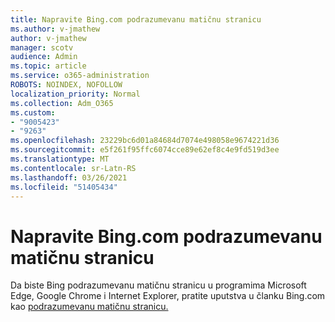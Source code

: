 ```yaml
---
title: Napravite Bing.com podrazumevanu matičnu stranicu
ms.author: v-jmathew
author: v-jmathew
manager: scotv
audience: Admin
ms.topic: article
ms.service: o365-administration
ROBOTS: NOINDEX, NOFOLLOW
localization_priority: Normal
ms.collection: Adm_O365
ms.custom:
- "9005423"
- "9263"
ms.openlocfilehash: 23229bc6d01a84684d7074e498058e9674221d36
ms.sourcegitcommit: e5f261f95ffc6074cce89e62ef8c4e9fd519d3ee
ms.translationtype: MT
ms.contentlocale: sr-Latn-RS
ms.lasthandoff: 03/26/2021
ms.locfileid: "51405434"
---
```

# <a name="make-bingcom-the-default-home-page"></a>Napravite Bing.com podrazumevanu matičnu stranicu

Da biste Bing podrazumevanu matičnu stranicu u programima Microsoft Edge, Google Chrome i Internet Explorer, pratite uputstva u članku Bing.com kao [podrazumevanu matičnu stranicu.](https://go.microsoft.com/fwlink/?linkid=2149816)
